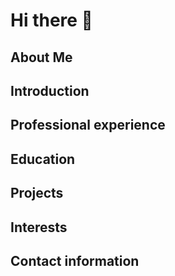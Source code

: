 # Hi there 👋

## About Me



## Introduction


## Professional experience


## Education


## Projects


## Interests


## Contact information

